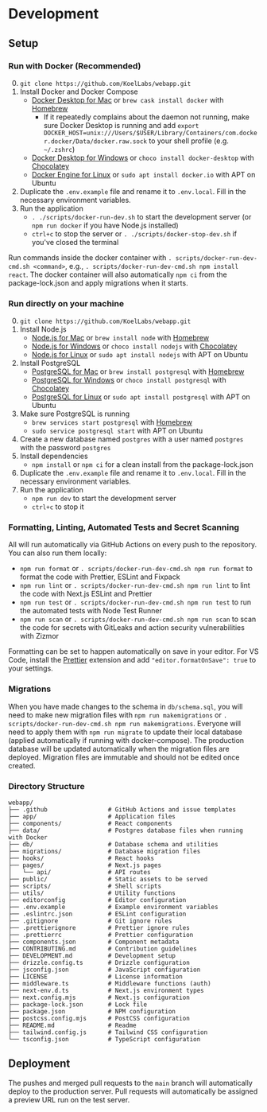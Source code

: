 # Development

## Setup

### Run with Docker (Recommended)

0. `git clone https://github.com/KoelLabs/webapp.git`
1. Install Docker and Docker Compose
   - [Docker Desktop for Mac](https://docs.docker.com/docker-for-mac/install/) or `brew cask install docker` with [Homebrew](https://brew.sh/)
     - If it repeatedly complains about the daemon not running, make sure Docker Desktop is running and add `export DOCKER_HOST=unix:///Users/$USER/Library/Containers/com.docker.docker/Data/docker.raw.sock` to your shell profile (e.g. `~/.zshrc`)
   - [Docker Desktop for Windows](https://docs.docker.com/docker-for-windows/install/) or `choco install docker-desktop` with [Chocolatey](https://chocolatey.org/)
   - [Docker Engine for Linux](https://docs.docker.com/engine/install/) or `sudo apt install docker.io` with APT on Ubuntu
2. Duplicate the `.env.example` file and rename it to `.env.local`. Fill in the necessary environment variables.
3. Run the application
   - `. ./scripts/docker-run-dev.sh` to start the development server (or `npm run docker` if you have Node.js installed)
   - `ctrl+c` to stop the server or `. ./scripts/docker-stop-dev.sh` if you've closed the terminal

Run commands inside the docker container with `. scripts/docker-run-dev-cmd.sh <command>`, e.g., `. scripts/docker-run-dev-cmd.sh npm install react`.
The docker container will also automatically `npm ci` from the package-lock.json and apply migrations when it starts.

### Run directly on your machine

0. `git clone https://github.com/KoelLabs/webapp.git`
1. Install Node.js
   - [Node.js for Mac](https://nodejs.org/en/download/) or `brew install node` with [Homebrew](https://brew.sh/)
   - [Node.js for Windows](https://nodejs.org/en/download/) or `choco install nodejs` with [Chocolatey](https://chocolatey.org/)
   - [Node.js for Linux](https://nodejs.org/en/download/) or `sudo apt install nodejs` with APT on Ubuntu
2. Install PostgreSQL
   - [PostgreSQL for Mac](https://www.postgresql.org/download/macosx/) or `brew install postgresql` with [Homebrew](https://brew.sh/)
   - [PostgreSQL for Windows](https://www.postgresql.org/download/windows/) or `choco install postgresql` with [Chocolatey](https://chocolatey.org/)
   - [PostgreSQL for Linux](https://www.postgresql.org/download/linux/) or `sudo apt install postgresql` with APT on Ubuntu
3. Make sure PostgreSQL is running
   - `brew services start postgresql` with [Homebrew](https://brew.sh/)
   - `sudo service postgresql start` with APT on Ubuntu
4. Create a new database named `postgres` with a user named `postgres` with the password `postgres`
5. Install dependencies
   - `npm install` or `npm ci` for a clean install from the package-lock.json
6. Duplicate the `.env.example` file and rename it to `.env.local`. Fill in the necessary environment variables.
7. Run the application
   - `npm run dev` to start the development server
   - `ctrl+c` to stop it

### Formatting, Linting, Automated Tests and Secret Scanning

All will run automatically via GitHub Actions on every push to the repository. You can also run them locally:

- `npm run format` or `. scripts/docker-run-dev-cmd.sh npm run format` to format the code with Prettier, ESLint and Fixpack
- `npm run lint` or `. scripts/docker-run-dev-cmd.sh npm run lint` to lint the code with Next.js ESLint and Prettier
- `npm run test` or `. scripts/docker-run-dev-cmd.sh npm run test` to run the automated tests with Node Test Runner
- `npm run scan` or `. scripts/docker-run-dev-cmd.sh npm run scan` to scan the code for secrets with GitLeaks and action security vulnerabilities with Zizmor

Formatting can be set to happen automatically on save in your editor. For VS Code, install the [Prettier](https://marketplace.visualstudio.com/items?itemName=esbenp.prettier-vscode) extension and add `"editor.formatOnSave": true` to your settings.

### Migrations

When you have made changes to the schema in `db/schema.sql`, you will need to make new migration files with `npm run makemigrations` or `. scripts/docker-run-dev-cmd.sh npm run makemigrations`. Everyone will need to apply them with `npm run migrate` to update their local database (applied automatically if running with docker-compose). The production database will be updated automatically when the migration files are deployed. Migration files are immutable and should not be edited once created.

### Directory Structure

```
webapp/
├── .github                 # GitHub Actions and issue templates
├── app/                    # Application files
├── components/             # React components
├── data/                   # Postgres database files when running with Docker
├── db/                     # Database schema and utilities
├── migrations/             # Database migration files
├── hooks/                  # React hooks
├── pages/                  # Next.js pages
│   └── api/                # API routes
├── public/                 # Static assets to be served
├── scripts/                # Shell scripts
├── utils/                  # Utility functions
├── editorconfig            # Editor configuration
├── .env.example            # Example environment variables
├── .eslintrc.json          # ESLint configuration
├── .gitignore              # Git ignore rules
├── .prettierignore         # Prettier ignore rules
├── .prettierrc             # Prettier configuration
├── components.json         # Component metadata
├── CONTRIBUTING.md         # Contribution guidelines
├── DEVELOPMENT.md          # Development setup
├── drizzle.config.ts       # Drizzle configuration
├── jsconfig.json           # JavaScript configuration
├── LICENSE                 # License information
├── middleware.ts           # Middleware functions (auth)
├── next-env.d.ts           # Next.js environment types
├── next.config.mjs         # Next.js configuration
├── package-lock.json       # Lock file
├── package.json            # NPM configuration
├── postcss.config.mjs      # PostCSS configuration
├── README.md               # Readme
├── tailwind.config.js      # Tailwind CSS configuration
└── tsconfig.json           # TypeScript configuration
```

## Deployment

The pushes and merged pull requests to the `main` branch will automatically deploy to the production server. Pull requests will automatically be assigned a preview URL run on the test server.
